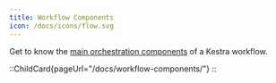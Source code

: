 ```yaml
---
title: Workflow Components
icon: /docs/icons/flow.svg
---
```


Get to know the [main orchestration components](../04.workflow-components/index.md) of a Kestra workflow.

::ChildCard{pageUrl="/docs/workflow-components/"}
::